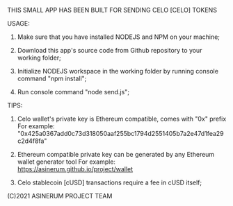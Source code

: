 THIS SMALL APP HAS BEEN BUILT FOR SENDING CELO [CELO] TOKENS

USAGE:

1. Make sure that you have installed NODEJS and NPM on your machine;

2. Download this app's source code from Github repository to your working folder;

3. Initialize NODEJS workspace in the working folder by running console command	"npm install";

4. Run console command "node send.js";

TIPS:

1. Celo wallet's private key is Ethereum compatible, comes with "0x" prefix
   For example: "0x425a0367add0c73d318050aaf255bc1794d2551405b7a2e47d1fea29c2d4f8fa"

2. Ethereum compatible private key can be generated by any Ethereum wallet generator tool
   For example: https://asinerum.github.io/project/wallet

3. Celo stablecoin [cUSD] transactions require a fee in cUSD itself;

(C)2021 ASINERUM PROJECT TEAM